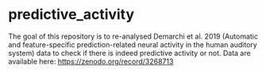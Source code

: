 # predictive_activity

The goal of this repository is to re-analysed Demarchi et al. 2019 (Automatic and feature-specific prediction-related neural activity in the human auditory system) data to check if there is indeed predictive activity or not.
Data are available here: https://zenodo.org/record/3268713
